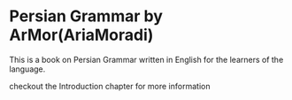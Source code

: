 # Persian Grammar by ArMor(AriaMoradi)
This is a book on Persian Grammar written in English for the learners of the language.

checkout the Introduction chapter for more information
